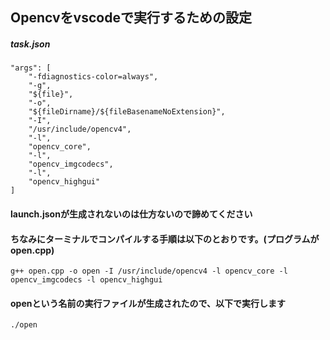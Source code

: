 ## Opencvをvscodeで実行するための設定

##### task.json
```
"args": [
    "-fdiagnostics-color=always",
    "-g",
    "${file}",
    "-o",
    "${fileDirname}/${fileBasenameNoExtension}",
    "-I",
    "/usr/include/opencv4",
    "-l",
    "opencv_core",
    "-l",
    "opencv_imgcodecs",
    "-l",
    "opencv_highgui"
]
```
#### launch.jsonが生成されないのは仕方ないので諦めてください

#### ちなみにターミナルでコンパイルする手順は以下のとおりです。(プログラムがopen.cpp)
```
g++ open.cpp -o open -I /usr/include/opencv4 -l opencv_core -l opencv_imgcodecs -l opencv_highgui
```
#### openという名前の実行ファイルが生成されたので、以下で実行します
```
./open
```